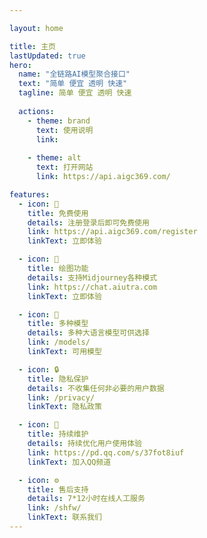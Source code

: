 ```yaml
---

layout: home

title: 主页
lastUpdated: true
hero:
  name: "全链路AI模型聚合接口"
  text: "简单 便宜 透明 快速"
  tagline: 简单 便宜 透明 快速
  
  actions:
    - theme: brand
      text: 使用说明
      link: 
      
    - theme: alt
      text: 打开网站
      link: https://api.aigc369.com/

features:
  - icon: 🎁
    title: 免费使用
    details: 注册登录后即可免费使用
    link: https://api.aigc369.com/register
    linkText: 立即体验

  - icon: 🎨
    title: 绘图功能
    details: 支持Midjourney各种模式
    link: https://chat.aiutra.com
    linkText: 立即体验

  - icon: 🔮
    title: 多种模型
    details: 多种大语言模型可供选择
    link: /models/
    linkText: 可用模型

  - icon: 🔒
    title: 隐私保护
    details: 不收集任何非必要的用户数据
    link: /privacy/
    linkText: 隐私政策

  - icon: 🌈
    title: 持续维护
    details: 持续优化用户使用体验
    link: https://pd.qq.com/s/37fot8iuf
    linkText: 加入QQ频道

  - icon: ⚙️
    title: 售后支持
    details: 7*12小时在线人工服务
    link: /shfw/
    linkText: 联系我们
---
```

